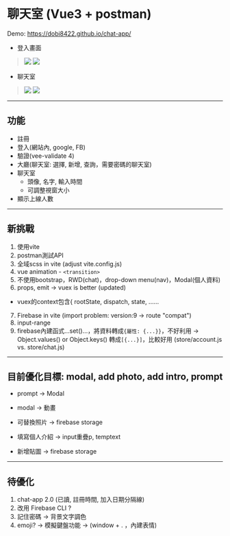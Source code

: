 # 聊天室 (Vue3 + postman)
Demo:
https://dobi8422.github.io/chat-app/

* 登入畫面
>![](https://i.postimg.cc/02LGZHbC/0.png)
>![](https://i.postimg.cc/d0F2ckRk/2.png)
* 聊天室
>![](https://i.postimg.cc/rp9SVVgh/3.png)
>![](https://i.postimg.cc/FRW3STM3/4.png)
>
---
## 功能
* 註冊
* 登入(網站內, google, FB)
* 驗證(vee-validate 4)
* 大廳(聊天室: 選擇, 新增, 查詢，需要密碼的聊天室)
* 聊天室
  * 頭像, 名字, 輸入時間
  * 可調整視窗大小
* 顯示上線人數

---
## 新挑戰
1. 使用vite
2. postman測試API
3. 全域scss in vite (adjust vite.config.js)
4. vue animation - `<transition>`
5. 不使用bootstrap，RWD(chat)，drop-down menu(nav)，Modal(個人資料)
6. props, emit -> vuex is better (updated)
  * vuex的context包含{ rootState, dispatch, state, ......
7. Firebase in vite (import problem: version:9 -> route "compat")
8. input-range
9. firebase內建函式...set()...，將資料轉成`{屬性: {...}}`，不好利用 -> Object.values() or Object.keys() 轉成`[{...}]`，比較好用 (store/account.js vs. store/chat.js)

---
## 目前優化目標: modal, add photo, add intro, prompt
* prompt -> Modal

* modal -> 動畫
* 可替換照片 -> firebase storage
* 填寫個人介紹 -> input重疊p, temptext
* 新增貼圖 -> firebase storage

---
## 待優化
1. chat-app 2.0 (已讀, 註冊時間, 加入日期分隔線)
2. 改用 Firebase CLI ?
3. 記住密碼 -> 背景文字調色
4. emoji? -> 模擬鍵盤功能 -> (window + . ，內建表情)
